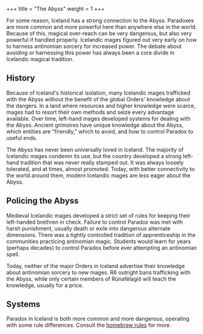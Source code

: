 +++
title = "The Abyss"
weight = 1
+++

For some reason, Iceland has a strong connection to the Abyss. Paradoxes are more common and more powerful here than anywhere else in the world. Because of this, magical over-reach can be very dangerous, but also very powerful if handled properly. Icelandic mages figured out very early on how to harness antinomian sorcery for increased power. The debate about avoiding or harnessing this power has always been a core divide in Icelandic magical tradition.

## History
Because of Iceland's historical isolation, many Icelandic mages trafficked with the Abyss without the benefit of the global Orders' knowledge about the dangers. In a land where resources and higher knowledge were scarce, mages had to resort their own methods and seize every advantage available. Over time, left-hand mages developed systems for dealing with the Abyss. Ancient grimoires have unique knowledge about the Abyss, which entities are "friendly," which to avoid, and how to control Paradox to useful ends.

The Abyss has never been universally loved in Iceland. The majority of Icelandic mages condemn its use, but the country developed a strong left-hand tradition that was never really stamped out. It was always loosely tolerated, and at times, almost promoted. Today, with better connectivity to the world around them, modern Icelandic mages are less eager about the Abyss.

## Policing the Abyss
Medieval Icelandic mages developed a strict set of rules for keeping their left-handed brethren in check. Failure to control Paradox was met with harsh punishment, usually death or exile into dangerous alternate dimensions. There was a tightly controlled tradition of apprenticeship in the communities practicing antinomian magic. Students would learn for years (perhaps decades) to control Paradox before ever attempting an antinomian spell.

Today, neither of the major Orders in Iceland advertise their knowledge about antinomian sorcery to new mages. R6 outright bans trafficking with the Abyss, while only certain members of Rúnafélagið will teach the knowledge, usually for a price.

## Systems
Paradox in Iceland is both more common and more dangerous, operating with some rule differences. Consult the [homebrew rules](@/rules/house-rules.md#paradox) for more.
